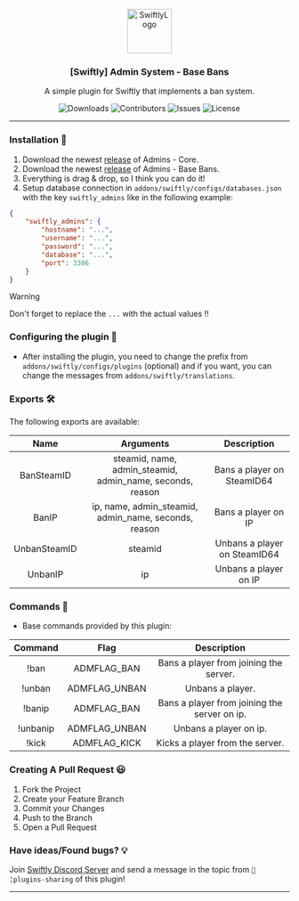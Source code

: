 <p align="center">
  <a href="https://github.com/swiftly-solution/admins">
    <img src="https://cdn.swiftlycs2.net/swiftly-logo.png" alt="SwiftlyLogo" width="80" height="80">
  </a>

  <h3 align="center">[Swiftly] Admin System - Base Bans</h3>

  <p align="center">
    A simple plugin for Swiftly that implements a ban system.
    <br/>
  </p>
</p>

<p align="center">
  <img src="https://img.shields.io/github/downloads/swiftly-solution/admins/total" alt="Downloads"> 
  <img src="https://img.shields.io/github/contributors/swiftly-solution/admins?color=dark-green" alt="Contributors">
  <img src="https://img.shields.io/github/issues/swiftly-solution/admins" alt="Issues">
  <img src="https://img.shields.io/github/license/swiftly-solution/admins" alt="License">
</p>

---

### Installation 👀

1. Download the newest [release](https://github.com/swiftly-solution/admins/releases) of Admins - Core.
2. Download the newest [release](https://github.com/swiftly-solution/admins_basebans/releases) of Admins - Base Bans.
3. Everything is drag & drop, so I think you can do it!
4. Setup database connection in `addons/swiftly/configs/databases.json` with the key `swiftly_admins` like in the following example:
```json
{
    "swiftly_admins": {
        "hostname": "...",
        "username": "...",
        "password": "...",
        "database": "...",
        "port": 3306
    }
}
```
> [!WARNING]
> Don't forget to replace the `...` with the actual values !!

### Configuring the plugin 🧐

* After installing the plugin, you need to change the prefix from `addons/swiftly/configs/plugins` (optional) and if you want, you can change the messages from `addons/swiftly/translations`.

### Exports 🛠️

The following exports are available:

|     Name    |    Arguments    |                            Description                            |
|:-----------:|:---------------:|:-----------------------------------------------------------------:|
|   BanSteamID  | steamid, name, admin_steamid, admin_name, seconds, reason | Bans a player on SteamID64  |
| BanIP |     ip, name, admin_steamid, admin_name, seconds, reason    |                 Bans a player on IP                |
| UnbanSteamID | steamid | Unbans a player on SteamID64 |
| UnbanIP |     ip    |                 Unbans a player on IP                |

### Commands 💬

* Base commands provided by this plugin:

|      Command     |        Flag       |               Description              |
|:----------------:|:-----------------:|:--------------------------------------:|
|       !ban       |    ADMFLAG_BAN    | Bans a player from joining the server. |
|      !unban      |   ADMFLAG_UNBAN   |            Unbans a player.            |
|       !banip       |    ADMFLAG_BAN    | Bans a player from joining the server on ip. |
|      !unbanip      |   ADMFLAG_UNBAN   |            Unbans a player on ip.            |
|       !kick      |    ADMFLAG_KICK   |     Kicks a player from the server.    |

### Creating A Pull Request 😃

1. Fork the Project
2. Create your Feature Branch
3. Commit your Changes
4. Push to the Branch
5. Open a Pull Request

### Have ideas/Found bugs? 💡
Join [Swiftly Discord Server](https://swiftlycs2.net/discord) and send a message in the topic from `📕╎plugins-sharing` of this plugin!

---
